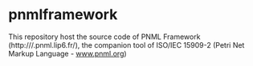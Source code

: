 pnmlframework
=============

This repository host the source code of PNML Framework (http:///.pnml.lip6.fr/), the companion tool of ISO/IEC 15909-2 (Petri Net Markup Language - www.pnml.org)
